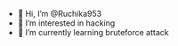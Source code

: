 - 👋 Hi, I’m @Ruchika953
- 👀 I’m interested in hacking 
- 🌱 I’m currently learning bruteforce attack



<!---
Ruchika953/Ruchika953 is a ✨ special ✨ repository because its `README.md` (this file) appears on your GitHub profile.
You can click the Preview link to take a look at your changes.
--->
